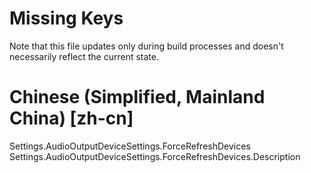 # Missing Keys
Note that this file updates only during build processes and doesn't necessarily reflect the current state.

# Chinese (Simplified, Mainland China) [zh-cn]
Settings.AudioOutputDeviceSettings.ForceRefreshDevices  
Settings.AudioOutputDeviceSettings.ForceRefreshDevices.Description  

